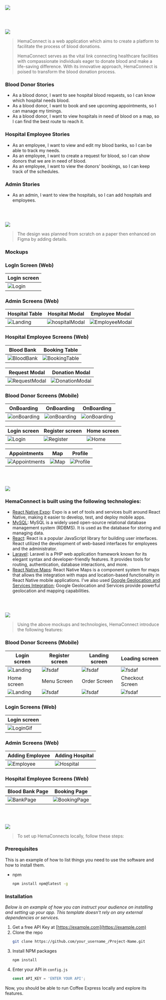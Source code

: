 <img src="readme/title1.svg"/>

<br><br>

<!-- project philosophy -->
<img src="readme/title2.svg"/>

> HemaConnect is a web application which aims to create a platform to facilitate the process of blood donations.
>
> HemaConnect serves as the vital link connecting healthcare facilities with compassionate individuals eager to donate blood and make a life-saving difference. With its innovative approach, HemaConnect is poised to transform the blood donation process.

### Blood Donor Stories
- As a blood donor, I want to see hospital blood requests, so I can know which hospital needs blood.
- As a blood donor, I want to book and see upcoming appointments, so I can manage my timings.
- As a blood donor, I want to view hospitals in need of blood on a map, so I can find the best route to reach it.

### Hospital Employee Stories
- As an employee, I want to view and edit my blood banks, so I can be able to track my needs.
- As an employee, I want to create a request for blood, so I can show donors that we are in need of blood.
- As an employee, I want to view the donors' bookings, so I can keep track of the schedules.

### Admin Stories
- As an admin, I want to view the hospitals, so I can add hospitals and employees.


<br><br>

<!-- Prototyping -->
<img src="readme/title3.svg"/>

> The design was planned from scratch on a paper then enhanced on Figma by adding details.

### Mockups

### LogIn Screen (Web)
| Login screen                                          |
|-------------------------------------------------------|
| ![Login](./readme/screenshotsWebsite/Login/Login.png) |

### Admin Screens (Web)
| Hospital Table                                               | Hospital Modal                                                        | Employee Modal                                                        |
|--------------------------------------------------------------|-----------------------------------------------------------------------|-----------------------------------------------------------------------|
| ![Landing](./readme/screenshotsWebsite/Admin/adminTable.png) | ![hospitalModal](./readme/screenshotsWebsite/Admin/hospitalModal.png) | ![EmployeeModal](./readme/screenshotsWebsite/Admin/employeeModal.png) |
### Hospital Employee Screens (Web)
| Blood Bank                                                       | Booking Table                                                     |
|------------------------------------------------------------------|-------------------------------------------------------------------|
| ![BloodBank](./readme/screenshotsWebsite/Employee/BloodBank.png) | ![BookingTable](./readme/screenshotsWebsite/Employee/Booking.png) |

| Request Modal                                                          | Donation Modal                                                          |
|------------------------------------------------------------------------|-------------------------------------------------------------------------|
| ![RequestModal](./readme/screenshotsWebsite/Employee/RequestModal.png) | ![DonationModal](./readme/screenshotsWebsite/Employee/BookingModal.png) |
### Blood Donor Screens (Mobile)
| OnBoarding                                                | OnBoarding                                       | OnBoarding                                            |
|-----------------------------------------------------------| --------------------------------------------------------- |-----------------------------------------------------------|
| ![onBoarding](./readme/screenshotsMobile/onBoarding1.jpg) | ![onBoarding](./readme/screenshotsMobile/onBoarding2.jpg) | ![onBoarding](./readme/screenshotsMobile/onBoarding3.jpg)      |

| Login screen                                   | Register screen                                      | Home screen                                  | 
|------------------------------------------------|------------------------------------------------------|----------------------------------------------|
| ![Login](./readme/screenshotsMobile/LogIn.jpg) | ![Register](./readme/screenshotsMobile/Register.jpg) | ![Home](./readme/screenshotsMobile/Feed.jpg) | 

| Appointments                                                 | Map                                        | Profile                                            |
|--------------------------------------------------------------|--------------------------------------------|----------------------------------------------------|
| ![Appointments](./readme/screenshotsMobile/Appointments.jpg) | ![Map](./readme/screenshotsMobile/Map.jpg) | ![Profile](./readme/screenshotsMobile/Profile.jpg) |

<br><br>

<!-- Tech stack -->
<img src="readme/title5.svg"/>

###  HemaConnect is built using the following technologies:

- [React Native Expo](https://expo.dev/):  Expo is a set of tools and services built around React Native, making it easier to develop, test, and deploy mobile apps.
- [MySQL](https://www.mysql.com/): MySQL is a widely used open-source relational database management system (RDBMS). It is used as the database for storing and managing data.
- [React](https://react.dev/): React is a popular JavaScript library for building user interfaces. React utilized the development of web-based interfaces for employees and the administrator.
- [Laravel](https://laravel.com/): Laravel is a PHP web application framework known for its elegant syntax and developer-friendly features. It provides tools for routing, authentication, database interactions, and more.
- [React Native Maps](https://www.npmjs.com/package/react-native-maps): React Native Maps is a component system for maps that allows the integration with maps and location-based functionality in React Native mobile applications. I've also used [Google Geolocation and Services Integration](https://developers.google.com/maps); Google Geolocation and Services provide powerful geolocation and mapping capabilities.

<br><br>

<!-- Implementation -->
<img src="readme/title4.svg"/>

> Using the above mockups and technologies, HemaConnect introduce the following features:

### Blood Donor Screens (Mobile)
| Login screen  | Register screen | Landing screen | Loading screen |
| ---| ---| ---| ---|
| ![Landing](https://placehold.co/900x1600) | ![fsdaf](https://placehold.co/900x1600) | ![fsdaf](https://placehold.co/900x1600) | ![fsdaf](https://placehold.co/900x1600) |
| Home screen  | Menu Screen | Order Screen | Checkout Screen |
| ![Landing](https://placehold.co/900x1600) | ![fsdaf](https://placehold.co/900x1600) | ![fsdaf](https://placehold.co/900x1600) | ![fsdaf](https://placehold.co/900x1600) |

### Login Screens (Web)
| Login screen                                         |
|------------------------------------------------------|
| ![LoginGif](./readme/gifsWebsite/Login/WebLogin.gif) |


### Admin Screens (Web)
| Adding Employee                                           | Adding Hospital                                           |
|-----------------------------------------------------------|-----------------------------------------------------------|
| ![Employee](./readme/gifsWebsite/Admin/employeeModal.gif) | ![Hospital](./readme/gifsWebsite/Admin/hospitalModal.gif) |


### Hospital Employee Screens (Web)
| Blood Bank Page                                         | Booking Page                                                  |
|---------------------------------------------------------|---------------------------------------------------------------|
| ![BankPage](./readme/gifsWebsite/Employee/BankPage.gif) | ![BookingPage](./readme/gifsWebsite/Employee/BookingPage.gif) |



<br><br>

<!-- How to run -->
<img src="readme/title6.svg"/>

> To set up HemaConnects locally, follow these steps:

### Prerequisites

This is an example of how to list things you need to use the software and how to install them.
* npm
  ```sh
  npm install npm@latest -g
  ```

### Installation

_Below is an example of how you can instruct your audience on installing and setting up your app. This template doesn't rely on any external dependencies or services._

1. Get a free API Key at [https://example.com](https://example.com)
2. Clone the repo
   ```sh
   git clone https://github.com/your_username_/Project-Name.git
   ```
3. Install NPM packages
   ```sh
   npm install
   ```
4. Enter your API in `config.js`
   ```js
   const API_KEY = 'ENTER YOUR API';
   ```

Now, you should be able to run Coffee Express locally and explore its features.